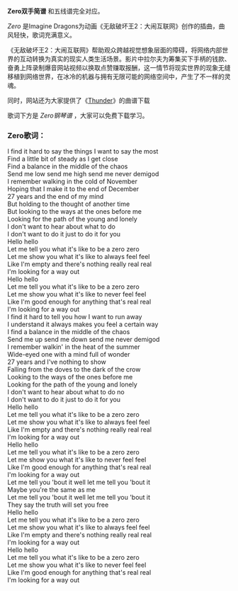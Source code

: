 

**Zero双手简谱** 和五线谱完全对应。

_Zero_ 是Imagine Dragons为动画《无敌破坏王2：大闹互联网》创作的插曲，曲风轻快，歌词充满意义。

《无敌破坏王2：大闹互联网》帮助观众跨越视觉想象层面的障碍，将网络内部世界的互动转换为真实的现实人类生活场景。影片中拉尔夫为筹集买下手柄的钱款、奋勇上阵录制爆音网站视频以换取点赞赚取报酬，这一情节将现实世界的现象无缝移植到网络世界，在冰冷的机器与拥有无限可能的网络空间中，产生了不一样的灵魂。

同时，网站还为大家提供了《[Thunder](Music-8291-Thunder-Imagine-Dragons.html
"Thunder")》的曲谱下载

歌词下方是 _Zero钢琴谱_ ，大家可以免费下载学习。

### Zero歌词：

I find it hard to say the things I want to say the most  
Find a little bit of steady as I get close  
Find a balance in the middle of the chaos  
Send me low send me high send me never demigod  
I remember walking in the cold of November  
Hoping that I make it to the end of December  
27 years and the end of my mind  
But holding to the thought of another time  
But looking to the ways at the ones before me  
Looking for the path of the young and lonely  
I don't want to hear about what to do  
I don't want to do it just to do it for you  
Hello hello  
Let me tell you what it's like to be a zero zero  
Let me show you what it's like to always feel feel  
Like I'm empty and there's nothing really real real  
I'm looking for a way out  
Hello hello  
Let me tell you what it's like to be a zero zero  
Let me show you what it's like to never feel feel  
Like I'm good enough for anything that's real real  
I'm looking for a way out  
I find it hard to tell you how I want to run away  
I understand it always makes you feel a certain way  
I find a balance in the middle of the chaos  
Send me up send me down send me never demigod  
I remember walkin' in the heat of the summer  
Wide-eyed one with a mind full of wonder  
27 years and I've nothing to show  
Falling from the doves to the dark of the crow  
Looking to the ways of the ones before me  
Looking for the path of the young and lonely  
I don't want to hear about what to do no  
I don't want to do it just to do it for you  
Hello hello  
Let me tell you what it's like to be a zero zero  
Let me show you what it's like to always feel feel  
Like I'm empty and there's nothing really real real  
I'm looking for a way out  
Hello hello  
Let me tell you what it's like to be a zero zero  
Let me show you what it's like to never feel feel  
Like I'm good enough for anything that's real real  
I'm looking for a way out  
Let me tell you 'bout it well let me tell you 'bout it  
Maybe you're the same as me  
Let me tell you 'bout it well let me tell you 'bout it  
They say the truth will set you free  
Hello hello  
Let me tell you what it's like to be a zero zero  
Let me show you what it's like to always feel feel  
Like I'm empty and there's nothing really real real  
I'm looking for a way out  
Hello hello  
Let me tell you what it's like to be a zero zero  
Let me show you what it's like to never feel feel  
Like I'm good enough for anything that's real real  
I'm looking for a way out

